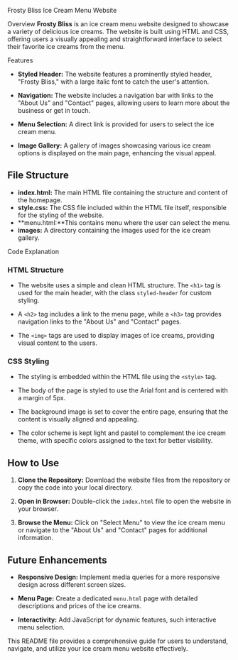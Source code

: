 Frosty Bliss Ice Cream Menu Website

Overview
**Frosty Bliss** is an ice cream menu website designed to showcase a variety of delicious ice creams. The website is built using HTML and CSS, offering users a visually appealing and straightforward interface to select their favorite ice creams from the menu.

Features

- **Styled Header:** The website features a prominently styled header, "Frosty Bliss," with a large italic font to catch the user's attention.
  
- **Navigation:** The website includes a navigation bar with links to the "About Us" and "Contact" pages, allowing users to learn more about the business or get in touch.

- **Menu Selection:** A direct link is provided for users to select the ice cream menu.

- **Image Gallery:** A gallery of images showcasing various ice cream options is displayed on the main page, enhancing the visual appeal.

## File Structure

- **index.html:** The main HTML file containing the structure and content of the homepage.
- **style.css:** The CSS file included within the HTML file itself, responsible for the styling of the website.
- **menu.html:**This contains menu where the user can select the menu.
- **images:** A directory containing the images used for the ice cream gallery.

Code Explanation

### HTML Structure

- The website uses a simple and clean HTML structure. The `<h1>` tag is used for the main header, with the class `styled-header` for custom styling.
  
- A `<h2>` tag includes a link to the menu page, while a `<h3>` tag provides navigation links to the "About Us" and "Contact" pages.

- The `<img>` tags are used to display images of ice creams, providing visual content to the users.

### CSS Styling

- The styling is embedded within the HTML file using the `<style>` tag.
  
- The body of the page is styled to use the Arial font and is centered with a margin of 5px.
  
- The background image is set to cover the entire page, ensuring that the content is visually aligned and appealing.
  
- The color scheme is kept light and pastel to complement the ice cream theme, with specific colors assigned to the text for better visibility.

## How to Use

1. **Clone the Repository:** Download the website files from the repository or copy the code into your local directory.
   
2. **Open in Browser:** Double-click the `index.html` file to open the website in your browser.
   
3. **Browse the Menu:** Click on "Select Menu" to view the ice cream menu or navigate to the "About Us" and "Contact" pages for additional information.

## Future Enhancements

- **Responsive Design:** Implement media queries for a more responsive design across different screen sizes.
  
- **Menu Page:** Create a dedicated `menu.html` page with detailed descriptions and prices of the ice creams.
  
- **Interactivity:** Add JavaScript for dynamic features, such interactive menu selection.


This README file provides a comprehensive guide for users to understand, navigate, and utilize your ice cream menu website effectively.
